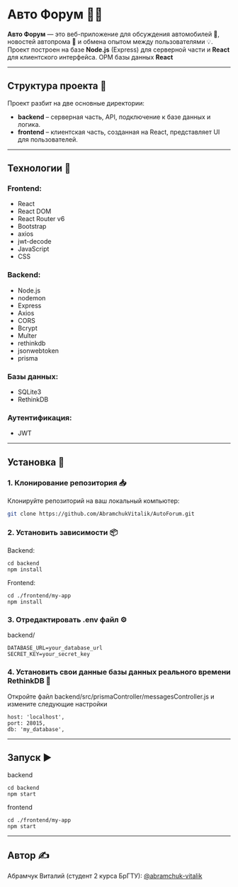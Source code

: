 # Авто Форум 🚗💬

**Авто Форум** — это веб-приложение для обсуждения автомобилей 🚙, новостей автопрома 🔧 и обмена опытом между пользователями 💡. Проект построен на базе **Node.js** (Express) для серверной части и **React** для клиентского интерфейса. ОРМ базы данных **React**

---

## Структура проекта 📂

Проект разбит на две основные директории:

- **backend** – серверная часть, API, подключение к базе данных и логика.
- **frontend** – клиентская часть, созданная на React, представляет UI для пользователей.

---

## Технологии 🚀

### Frontend:

- React
- React DOM
- React Router v6
- Bootstrap
- axios
- jwt-decode
- JavaScript
- CSS

### Backend:

- Node.js
- nodemon
- Express
- Axios
- CORS
- Bcrypt
- Multer
- rethinkdb
- jsonwebtoken
- prisma

### Базы данных:

- SQLite3
- RethinkDB

### Аутентификация:

- JWT

---

## Установка 🔧

### 1. Клонирование репозитория 📥

Клонируйте репозиторий на ваш локальный компьютер:

```bash
git clone https://github.com/AbramchukVitalik/AutoForum.git
```

### 2. Установить зависимости 📦

Backend:

```
cd backend
npm install
```

Frontend:

```
cd ./frontend/my-app
npm install
```

### 3. Отредактировать .env файл ⚙️

backend/

```
DATABASE_URL=your_database_url
SECRET_KEY=your_secret_key
```

### 4. Установить свои данные базы данных реального времени RethinkDB 🔌

Откройте файл backend/src/prismaController/messagesController.js и измените следующие настройки

```
host: 'localhost',
port: 28015,
db: 'my_database',
```

---

## Запуск ▶️

backend

```
cd backend
npm start
```

frontend

```
cd ./frontend/my-app
npm start
```

---

## Автор ✍️

Абрамчук Виталий (студент 2 курса БрГТУ): [@abramchuk-vitalik](https://github.com/AbramchukVitalik)
